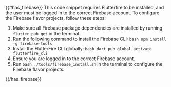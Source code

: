 {{#has_firebase}}
This code snippet requires Flutterfire to be installed, and the user must be logged in to the correct Firebase account.
To configure the Firebase flavor projects, follow these steps:

1. Make sure all Firebase package dependencies are installed by running `flutter pub get` in the terminal.
2. Run the following command to install the Firebase CLI:
   `bash npm install -g firebase-tools`
3. Install the FlutterFire CLI globally:
   `bash dart pub global activate flutterfire_cli`
4. Ensure you are logged in to the correct Firebase account.
5. Run `bash ./tools/firebase_install.sh` in the terminal to configure the Firebase flavor projects.

{{/has_firebase}}
